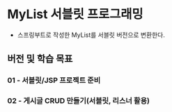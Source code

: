 # MyList 서블릿 프로그래밍

- 스프링부트로 작성한 MyList를 서블릿 버전으로 변환한다.

## 버전 및 학습 목표

### 01 - 서블릿/JSP 프로젝트 준비
### 02 - 게시글 CRUD 만들기(서블릿, 리스너 활용)
